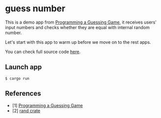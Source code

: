 # guess number

This is a demo app from [Programming a Guessing Game](https://doc.rust-lang.org/book/ch02-00-guessing-game-tutorial.html), it receives users' input numbers and checks whether they are equal with internal random number. 

Let's start with this app to warm up before we move on to the rest apps.

You can check full source code [here](./src/main.rs).

## Launch app

```shell
$ cargo run
```

## References

- [1] [Programming a Guessing Game](https://doc.rust-lang.org/book/ch02-00-guessing-game-tutorial.html)
- [2] [rand crate](https://docs.rs/rand/latest/rand/)